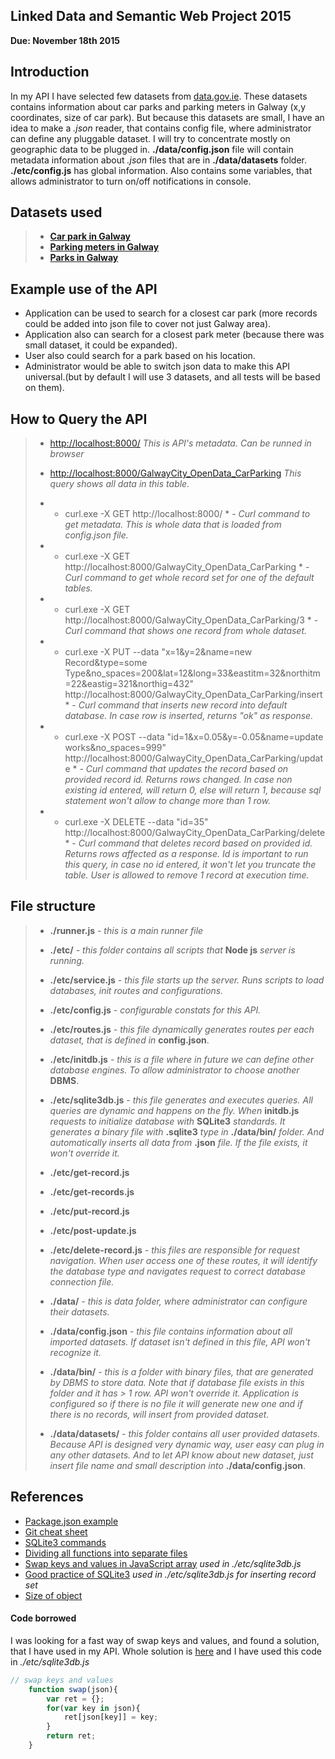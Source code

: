 ## Linked Data and Semantic Web Project 2015

**Due: November 18th 2015**

## Introduction

In my API I have selected few datasets from [data.gov.ie](https://data.gov.ie/data). These datasets contains information about car parks and parking meters in Galway (x,y coordinates, size of car park). But because this datasets are small, I have an idea to make a *.json* reader, that contains config file, where administrator can define any pluggable dataset. I will try to concentrate mostly on geographic data to be plugged in. 
**./data/config.json** file will contain metadata information about *.json* files that are in **./data/datasets** folder.
**./etc/config.js** has global information. Also contains some variables, that allows administrator to turn on/off notifications in console.

## Datasets used

> - [**Car park in Galway**](https://data.gov.ie/dataset/galway-city-car-parking-locations)
> - [**Parking meters in Galway**](https://data.gov.ie/dataset/galway-city-parking-meter-locations)
> - [**Parks in Galway**](https://data.gov.ie/dataset/parks-in-galway-city)

## Example use of the API

- Application can be used to search for a closest car park (more records could be added into json file to cover not just Galway area).
- Application also can search for a closest park meter (because there was small dataset, it could be expanded).
- User also could search for a park based on his location.
- Administrator would be able to switch json data to make this API universal.(but by default I will use 3 datasets, and all tests will be based on them).

## How to Query the API
> - [http://localhost:8000/](http://localhost:8000/) *This is API's metadata. Can be runned in browser*
>
> - [http://localhost:8000/GalwayCity_OpenData_CarParking](http://localhost:8000/GalwayCity_OpenData_CarParking) *This query shows all data in this table.*
>
> - * curl.exe -X GET http://localhost:8000/ * - *Curl command to get metadata. This is whole data that is loaded from config.json file.*
>
> - * curl.exe -X GET http://localhost:8000/GalwayCity_OpenData_CarParking * - *Curl command to get whole record set for one of the default tables.*
>
> - * curl.exe -X GET http://localhost:8000/GalwayCity_OpenData_CarParking/3 * - *Curl command that shows one record from whole dataset.*
>
> - * curl.exe -X PUT --data "x=1&y=2&name=new Record&type=some Type&no_spaces=200&lat=12&long=33&eastitm=32&northitm=22&eastig=321&northig=432" http://localhost:8000/GalwayCity_OpenData_CarParking/insert * - *Curl command that inserts new record into default database. In case row is inserted, returns "ok" as response.*
>
> - * curl.exe -X POST --data "id=1&x=0.05&y=-0.05&name=update works&no_spaces=999" http://localhost:8000/GalwayCity_OpenData_CarParking/update * - *Curl command that updates the record based on provided record id. Returns rows changed. In case non existing id entered, will return 0, else will return 1, because sql statement won't allow to change more than 1 row.*
>
> - * curl.exe -X DELETE --data "id=35" http://localhost:8000/GalwayCity_OpenData_CarParking/delete * - *Curl command that deletes record based on provided id. Returns rows affected as a response. Id is important to run this query, in case no id entered, it won't let you truncate the table. User is allowed to remove 1 record at execution time.*
>



## File structure

> - **./runner.js** *- this is a main runner file*
>
> - **./etc/** *- this folder contains all scripts that* **Node js** *server is running.*
> - **./etc/service.js** *- this file starts up the server. Runs scripts to load databases, init routes and configurations.*
> - **./etc/config.js** *- configurable constats for this API.*
> - **./etc/routes.js** *- this file dynamically generates routes per each dataset, that is defined in* **config.json**.
> - **./etc/initdb.js** *- this is a file where in future we can define other database engines. To allow administrator to choose another* **DBMS**.
> - **./etc/sqlite3db.js** *- this file generates and executes queries. All queries are dynamic and happens on the fly. When* **initdb.js** *requests to initialize database with* **SQLite3** *standards. It generates a binary file with* **.sqlite3** *type in* **./data/bin/** *folder. And automatically inserts all data from* **.json** *file. If the file exists, it won't override it.*
>
> - **./etc/get-record.js** 
> - **./etc/get-records.js**
> - **./etc/put-record.js**
> - **./etc/post-update.js**
> - **./etc/delete-record.js**
> *- this files are responsible for request navigation. When user access one of these routes, it will identify the database type and navigates request to correct database connection file.*
>
> - **./data/** *- this is data folder, where administrator can configure their datasets.*
> - **./data/config.json** *- this file contains information about all imported datasets. If dataset isn't defined in this file, API won't recognize it.*
> - **./data/bin/** *- this is a folder with binary files, that are generated by DBMS to store data. Note that if database file exists in this folder and it has > 1 row. API won't override it. Application is configured so if there is no file it will generate new one and if there is no records, will insert from provided dataset.*
> - **./data/datasets/** *- this folder contains all user provided datasets. Because API is designed very dynamic way, user easy can plug in any other datasets. And to let API know about new dataset, just insert file name and small description into* **./data/config.json**.


## References

- [Package.json example](http://browsenpm.org/package.json)
- [Git cheat sheet](https://training.github.com/kit/downloads/github-git-cheat-sheet.pdf)
- [SQLite3 commands](http://blog.modulus.io/nodejs-and-sqlite)
- [Dividing all functions into separate files](http://stackoverflow.com/questions/5797852/in-node-js-how-do-i-include-functions-from-my-other-files)
- [Swap keys and values in JavaScript array](http://stackoverflow.com/questions/23013573/swap-key-with-value-json) *used in ./etc/sqlite3db.js*
- [Good practice of SQLite3](https://github.com/WebReflection/dblite) *used in ./etc/sqlite3db.js for inserting record set*
- [Size of object](http://vancelucas.com/blog/count-the-number-of-object-keysproperties-in-nodejs/)

#### Code borrowed

I was looking for a fast way of swap keys and values, and found a solution, that I have used in my API. Whole solution is [here](http://stackoverflow.com/questions/23013573/swap-key-with-value-json) and I have used this code in *./etc/sqlite3db.js*

```js
// swap keys and values
	function swap(json){
		var ret = {};
		for(var key in json){
			ret[json[key]] = key;
		}
		return ret;
	}
```
